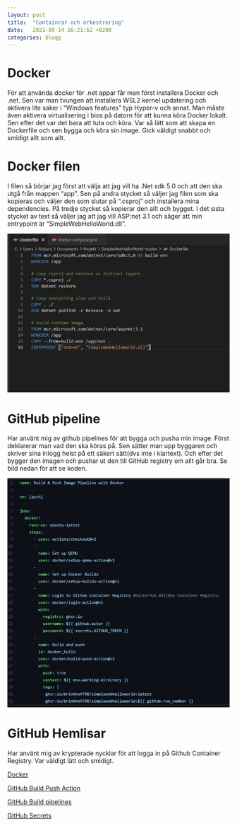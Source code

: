 ```yaml
---
layout: post
title:  "Containrar och orkestrering"
date:   2021-09-14 16:21:52 +0200
categories: blogg
---
```


# Docker
För att använda docker för .net appar får man först installera Docker och .net. Sen var man tvungen att installera WSL2 kernel updatering och aktivera lite saker i “Windows features” typ Hyper-v och annat. Man måste även aktivera virtualisering i bios på datorn för att kunna köra Docker lokalt. Sen efter det var det bara att tuta och köra. Var så lätt som att skapa en Dockerfile och sen bygga och köra sin image. Gick väldigt snabbt och smidigt allt som allt.


# Docker filen
I filen så börjar jag först att välja att jag vill ha .Net sdk 5.0 och att den ska utgå från mappen “app”. Sen på andra stycket så väljer jag filen som ska kopieras och väljer den som slutar på “.csproj” och installera mina dependencies. På tredje stycket så kopierar den allt och bygget.
I det sista stycket av text så väljer jag att jag vill ASP:net 3.1 och säger att min entrypoint är “SimpleWebHelloWorld.dll”.

![DockerFile](https://github.com/brinkhoff98/brinkhoff98.github.io/blob/e11954f880a68306fe309d1756048b98711c5224/docs/_posts/dockerfile.png)


# GitHub pipeline
Har använt mig av github pipelines för att bygga och pusha min image. Först deklarerar man vad den ska köras på. Sen sätter man upp byggaren och skriver sina inlogg helst på ett säkert sätt(dvs inte i klartext). Och efter det bygger den imagen och pushar ut den till GitHub registry om allt går bra. Se bild nedan för att se koden.

![Pipeline](https://github.com/brinkhoff98/brinkhoff98.github.io/blob/e11954f880a68306fe309d1756048b98711c5224/docs/_posts/pipeline.png)


# GitHub Hemlisar
Har använt mig av krypterade nycklar för att logga in på Github Container Registry. Var väldigt lätt och smidigt.


[Docker](https://docs.microsoft.com/en-us/aspnet/core/host-and-deploy/docker/building-net-docker-images?view=aspnetcore-5.0)

[GitHub Build Push Action](https://github.com/docker/build-push-action)

[GitHub Build pipelines](https://www.linkedin.com/pulse/simple-steps-build-cicd-pipeline-aspnet-core-github-actions-karim/)

[GitHub Secrets](https://docs.github.com/en/actions/reference/encrypted-secrets)

